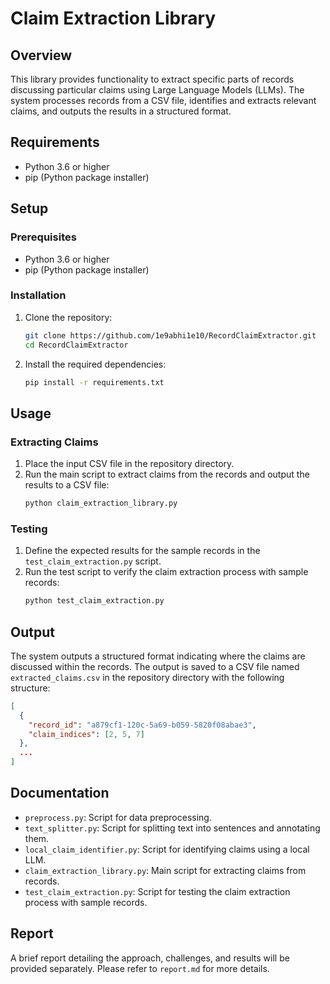 # Claim Extraction Library

## Overview
This library provides functionality to extract specific parts of records discussing particular claims using Large Language Models (LLMs). The system processes records from a CSV file, identifies and extracts relevant claims, and outputs the results in a structured format.

## Requirements
- Python 3.6 or higher
- pip (Python package installer)

## Setup

### Prerequisites
- Python 3.6 or higher
- pip (Python package installer)

### Installation
1. Clone the repository:
   ```bash
   git clone https://github.com/1e9abhi1e10/RecordClaimExtractor.git
   cd RecordClaimExtractor
   ```

2. Install the required dependencies:
   ```bash
   pip install -r requirements.txt
   ```

## Usage

### Extracting Claims
1. Place the input CSV file in the repository directory.
2. Run the main script to extract claims from the records and output the results to a CSV file:
   ```bash
   python claim_extraction_library.py
   ```

### Testing
1. Define the expected results for the sample records in the `test_claim_extraction.py` script.
2. Run the test script to verify the claim extraction process with sample records:
   ```bash
   python test_claim_extraction.py
   ```

## Output
The system outputs a structured format indicating where the claims are discussed within the records. The output is saved to a CSV file named `extracted_claims.csv` in the repository directory with the following structure:
```json
[
  {
    "record_id": "a879cf1-120c-5a69-b059-5820f08abae3",
    "claim_indices": [2, 5, 7]
  },
  ...
]
```

## Documentation
- `preprocess.py`: Script for data preprocessing.
- `text_splitter.py`: Script for splitting text into sentences and annotating them.
- `local_claim_identifier.py`: Script for identifying claims using a local LLM.
- `claim_extraction_library.py`: Main script for extracting claims from records.
- `test_claim_extraction.py`: Script for testing the claim extraction process with sample records.

## Report
A brief report detailing the approach, challenges, and results will be provided separately. Please refer to `report.md` for more details.

